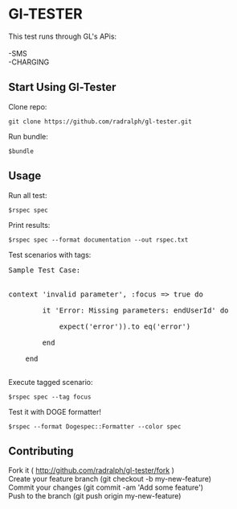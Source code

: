 Gl-TESTER
=========
This test runs through GL's APis:<br /><br />
-SMS  <br>
-CHARGING <br>

Start Using Gl-Tester
----------

Clone repo:
```
git clone https://github.com/radralph/gl-tester.git
```
Run bundle:
```
$bundle
```

Usage
----------
Run all test:
```
$rspec spec
```
Print results:
```
$rspec spec --format documentation --out rspec.txt
```

Test scenarios with tags:<br />
<pre>
Sample Test Case:<br />

context 'invalid parameter', :focus => true do<br />
		it 'Error: Missing parameters: endUserId' do<br />
			expect('error')).to eq('error')<br />
		end<br />
	end<br />
</pre>

Execute tagged scenario:
```
$rspec spec --tag focus
```

Test it with DOGE formatter!
```
$rspec --format Dogespec::Formatter --color spec
```

Contributing
-------------
Fork it ( http://github.com/radralph/gl-tester/fork )<br>
Create your feature branch (git checkout -b my-new-feature)<br>
Commit your changes (git commit -am 'Add some feature')<br>
Push to the branch (git push origin my-new-feature)<br>